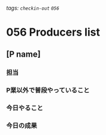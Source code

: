 ###### tags: `checkin-out` `056`

# 056 Producers list

## [P name]

### 担当

### P業以外で普段やっていること

### 今日やること

### 今日の成果
